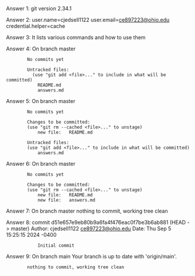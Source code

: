 Answer 1: git version 2.34.1

Answer 2:   user.name=cjedsell1122
            user.email=ce897223@ohio.edu
            credential.helper=cache

Answer 3: It lists various commands and how to use them

Answer 4:   On branch master

            No commits yet

            Untracked files:
              (use "git add <file>..." to include in what will be committed)
            	README.md
            	answers.md

Answer 5:   On branch master

            No commits yet

            Changes to be committed:
            (use "git rm --cached <file>..." to unstage)
                new file:   README.md

            Untracked files:
            (use "git add <file>..." to include in what will be committed)
                answers.md

Answer 6:   On branch master

            No commits yet

            Changes to be committed:
            (use "git rm --cached <file>..." to unstage)
                new file:   README.md
                new file:   answers.md

Answer 7:   On branch master
            nothing to commit, working tree clean

Answer 8:   commit d51e657e9eb80b9a6fa4f476eac0f7be3b6ab881 (HEAD -> master)
            Author: cjedsell1122 <ce897223@ohio.edu>
            Date:   Thu Sep 5 15:25:15 2024 -0400

                Initial commit

Answer 9:   On branch main
            Your branch is up to date with 'origin/main'.

            nothing to commit, working tree clean

